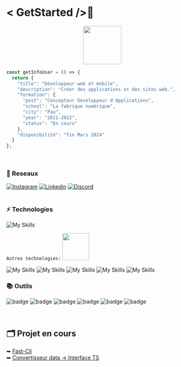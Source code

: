# < GetStarted />💚

<p align="center">
<img src="https://media.giphy.com/media/IP7sarl7C5lSFCw9rG/giphy.gif"  width="100px" height="100px"></p>

```ts
const getInfoUser = () => {
  return {
    "title": "Développeur web et mobile",
    "description": "Créer des applications et des sites web.",
    "formation": {
      "post": "Concepteur Développeur d'Applications",
      "school": "La fabrique numérique",
      "city": "Pau",
      "year": "2021-2022",
      "status": "En cours"
    },
    "disponibilité": "fin Mars 2024"
  }
};
``` 
<br>

### 📱 Reseaux 

[![Instagram](https://img.shields.io/badge/Instagram-E4405F?style=for-the-badge&logo=instagram&logoColor=white)](https://instagram.com/slayer_code1?igshid=MzNlNGNkZWQ4Mg==)
[![Linkedin](https://img.shields.io/badge/Linkedin-0A66C2?style=for-the-badge&logo=linkedin&logoColor=white)](https://www.linkedin.com/in/yann-clain-185a91235)
[![Discord](https://img.shields.io/badge/Discord-7289DA?style=for-the-badge&logo=discord&logoColor=white)](discordapp.com/users/yann0970)

#

### ⚡ Technologies  

![My Skills](https://skillicons.dev/icons?i=react,vite,angular,electron,nodejs,figma,vscode,ts,js&theme=dark)

``Autres technologies:``  <img src="https://c.tenor.com/SOVMSXmWB1kAAAAi/tony-star-jumping.gif" width="70">

![My Skills](https://img.shields.io/badge/React_Native-20232A?style=for-the-badge&logo=react&logoColor=61DAFB)
![My Skills](https://img.shields.io/badge/Redux-593D88?style=for-the-badge&logo=redux&logoColor=white)
![My Skills](https://img.shields.io/badge/MySQL-00000F?style=for-the-badge&logo=mysql&logoColor=whitee)
![My Skills](https://img.shields.io/badge/Symfony-00000F?style=for-the-badge&logo=symfony&logoColor=whitee)
![My Skills](https://img.shields.io/badge/PHP-777BB4?style=for-the-badge&logo=php&logoColor=white)

### 📚 Outils

![badge](https://img.shields.io/badge/powershell-5391FE?style=for-the-badge&logo=powershell&logoColor=white)
![badge](https://img.shields.io/badge/Windows-0078D6?style=for-the-badge&logo=windows&logoColor=white)
![badge](https://img.shields.io/badge/Ubuntu-E95420?style=for-the-badge&logo=ubuntu&logoColor=white)
![badge](https://img.shields.io/badge/Google_chrome-4285F4?style=for-the-badge&logo=Google-chrome&logoColor=white)
![badge](https://img.shields.io/badge/Notion-000000?style=for-the-badge&logo=notion&logoColor=white)
![badge](https://img.shields.io/badge/Slack-4A154B?style=for-the-badge&logo=slack&logoColor=white)

<br>

## 🗂️ Projet en cours

➥ [Fast-Cli](https://www.npmjs.com/package/@ghost_/fast_cli)\
➥ [Convertisseur data -> Interface TS](https://slayercode1.github.io/Convert-Json-To-Typescript/)
